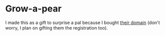 # Grow-a-pear

I made this as a gift to surprise a pal because I bought [their domain](grow-a-pear.ca) (don't worry, I plan on gifting them the registration too).